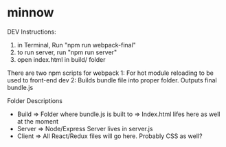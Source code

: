 # minnow

DEV Instructions:

1. in Terminal, Run "npm run webpack-final"
2. to run server, run "npm run server"
3. open index.html in build/ folder

There are two npm scripts for webpack
  1: For hot module reloading to be used to front-end dev
  2: Builds bundle file into proper folder. Outputs final bundle.js


Folder Descriptions
  - Build
    => Folder where bundle.js is built to
    => Index.html lifes here as well at the moment
  - Server
    => Node/Express Server lives in server.js
  - Client
    => All React/Redux files will go here.  Probably CSS as well?

